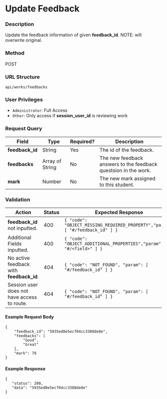 Update Feedback
===

### Description
Update the feedback information of given **feedback_id**. NOTE: will overwrite original.

### Method
POST

### URL Structure
`api/works/feedbacks`

### User Privileges
* `Administrator`: Full Access
* `Other`: Only access if **session_user_id** is reviewing work

### Request Query
| Field           | Type            | Required? | Description                                                     |
|-----------------|-----------------|-----------|-----------------------------------------------------------------|
| **feedback_id** | String          | Yes       | The id of the feedback.                                         |
| **feedbacks**   | Array of String | No        | The new feedback answers to the feedback questsion in the work. |
| **mark**        | Number          | No        | The new mark assigned to this student.                          |

### Validation
| Action                                      | Status | Expected Response                                                             |
|---------------------------------------------|--------|-------------------------------------------------------------------------------|
| **feedback_id** not inputted.               | 400    | `{ "code": "OBJECT_MISSING_REQUIRED_PROPERTY","param": [ "#/feedback_id" ] }` |
| Additional Fields inputted.                 | 400    | `{ "code": "OBJECT_ADDITIONAL_PROPERTIES","param": [ "#/<field>" ] }`         |
| No active feedback with **feedback_id**.    | 404    | `{ "code": "NOT_FOUND", "param": [ "#/feedback_id" ] }`                       |
| Session user does not have access to route. | 404    | `{ "code": "NOT_FOUND", "param": [ "#/feedback_id" ] }`                       |

#### Example Request Body
```
{
    "feedback_id": "5935ed0e5ecf04cc3388de8e",
    "feedbacks": [
        "Good",
        "Great"
    ],
    "mark": 79
}
```
#### Example Response
```
{
   "status": 200,
   "data": "5935ed0e5ecf04cc3388de8e"
}
```